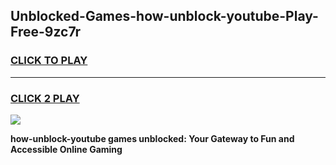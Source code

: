 
## Unblocked-Games-how-unblock-youtube-Play-Free-9zc7r
<h3>
<a href="https://premium76.site?title=how-unblock-youtube&ref=23A">CLICK TO PLAY</a></h3>
<hr>

<h3>
<a href="https://premium76.site?title=how-unblock-youtube&ref=23A">CLICK 2 PLAY</a>
  
</h3>

<a href="https://premium76.site?title=how-unblock-youtube&ref=23A"><img src="https://clearcache.store/games.png"></a>


**how-unblock-youtube games unblocked: Your Gateway to Fun and Accessible Online Gaming**
